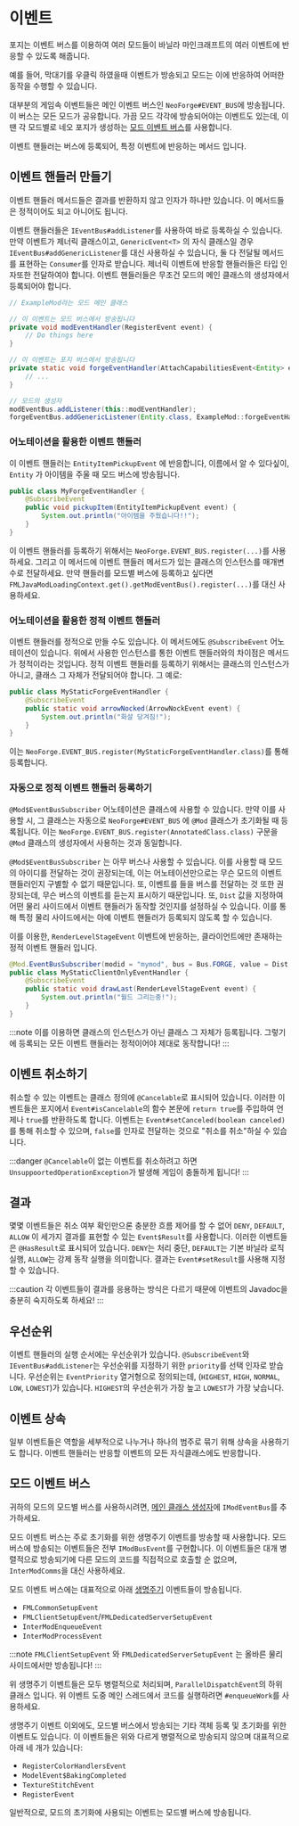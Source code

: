 이벤트
======

포지는 이벤트 버스를 이용하여 여러 모드들이 바닐라 마인크래프트의 여러 이벤트에 반응할 수 있도록 해줍니다.

예를 들어, 막대기를 우클릭 하였을때 이벤트가 방송되고 모드는 이에 반응하여 어떠한 동작을 수행할 수 있습니다.

대부분의 게임속 이벤트들은 메인 이벤트 버스인 `NeoForge#EVENT_BUS`에 방송됩니다. 이 버스는 모든 모드가 공유합니다. 가끔 모드 각각에 방송되어야는 이벤트도 있는데, 이땐 각 모드별로 네오 포지가 생성하는 [모드 이벤트 버스](#모드-이벤트-버스)를 사용합니다.

이벤트 핸들러는 버스에 등록되어, 특정 이벤트에 반응하는 메서드 입니다.

이벤트 핸들러 만들기
-------------------------

이벤트 핸들러 메서드들은 결과를 반환하지 않고 인자가 하나만 있습니다. 이 메서드들은 정적이어도 되고 아니어도 됩니다.

이벤트 핸들러들은 `IEventBus#addListener`를 사용하여 바로 등록하실 수 있습니다. 만약 이벤트가 제너릭 클래스이고, `GenericEvent<T>` 의 자식 클래스일 경우 `IEventBus#addGenericListener`를 대신 사용하실 수 있습니다, 둘 다 전달될 메서드를 표현하는 `Consumer`를 인자로 받습니다. 제너릭 이벤트에 반응할 핸들러들은 타입 인자또한 전달하여야 합니다. 이벤트 핸들러들은 무조건 모드의 메인 클래스의 생성자에서 등록되어야 합니다.

```java
// ExampleMod라는 모드 메인 클래스

// 이 이벤트는 모드 버스에서 방송됩니다
private void modEventHandler(RegisterEvent event) {
    // Do things here
}

// 이 이벤트는 포지 버스에서 방송됩니다
private static void forgeEventHandler(AttachCapabilitiesEvent<Entity> event) {
    // ...
}

// 모드의 생성자
modEventBus.addListener(this::modEventHandler);
forgeEventBus.addGenericListener(Entity.class, ExampleMod::forgeEventHandler);
```

### 어노테이션을 활용한 이벤트 핸들러

이 이벤트 핸들러는 `EntityItemPickupEvent` 에 반응합니다, 이름에서 알 수 있다싶이, `Entity` 가 아이템을 주울 때 모드 버스에 방송됩니다.

```java
public class MyForgeEventHandler {
    @SubscribeEvent
    public void pickupItem(EntityItemPickupEvent event) {
        System.out.println("아이템을 주웠습니다!!");
    }
}
```

이 이벤트 핸들러를 등록하기 위해서는 `NeoForge.EVENT_BUS.register(...)`를 사용하세요. 그리고 이 메서드에 이벤트 핸들러 메서드가 있는 클래스의 인스턴스를 매개변수로 전달하세요. 만약 핸들러를 모드별 버스에 등록하고 싶다면 `FMLJavaModLoadingContext.get().getModEventBus().register(...)`를 대신 사용하세요.

### 어노테이션을 활용한 정적 이벤트 핸들러

이벤트 핸들러를 정적으로 만들 수도 있습니다. 이 메서드에도 `@SubscribeEvent` 어노테이션이 있습니다. 위에서 사용한 인스턴스를 통한 이벤트 핸들러와의 차이점은 메서드가 정적이라는 것입니다. 정적 이벤트 핸들러를 등록하기 위해서는 클래스의 인스턴스가 아니고, 클래스 그 자체가 전달되어야 합니다. 그 예로:

```java
public class MyStaticForgeEventHandler {
    @SubscribeEvent
    public static void arrowNocked(ArrowNockEvent event) {
        System.out.println("화살 당겨짐!");
    }
}
```

이는 `NeoForge.EVENT_BUS.register(MyStaticForgeEventHandler.class)`를 통해 등록합니다.

### 자동으로 정적 이벤트 핸들러 등록하기

`@Mod$EventBusSubscriber` 어노테이션은 클래스에 사용할 수 있습니다. 만약 이를 사용할 시, 그 클래스는 자동으로 `NeoForge#EVENT_BUS` 에 `@Mod` 클래스가 초기화될 때 등록됩니다. 이는 `NeoForge.EVENT_BUS.register(AnnotatedClass.class)` 구문을 `@Mod` 클래스의 생성자에서 사용하는 것과 동일합니다.

`@Mod$EventBusSubscriber` 는 아무 버스나 사용할 수 있습니다. 이를 사용할 때 모드의 아이디를 전달하는 것이 권장되는데, 이는 어노테이션만으로는 무슨 모드의 이벤트 핸들러인지 구별할 수 없기 때문입니다. 또, 이벤트를 들을 버스를 전달하는 것 또한 권장되는데, 무슨 버스의 이벤트를 듣는지 표시하기 때문입니다. 또, `Dist` 값을 지정하여 어떤 물리 사이드에서 이벤트 핸들러가 동작할 것인지를 설정하실 수 있습니다. 이를 통해 특정 물리 사이드에서는 아예 이벤트 핸들러가 등록되지 않도록 할 수 있습니다.

이를 이용한, `RenderLevelStageEvent` 이벤트에 반응하는, 클라이언트에만 존재하는 정적 이벤트 핸들러 입니다.

```java
@Mod.EventBusSubscriber(modid = "mymod", bus = Bus.FORGE, value = Dist.CLIENT)
public class MyStaticClientOnlyEventHandler {
    @SubscribeEvent
    public static void drawLast(RenderLevelStageEvent event) {
        System.out.println("월드 그리는중!");
    }
}
```

:::note
이를 이용하면 클래스의 인스턴스가 아닌 클래스 그 자체가 등록됩니다. 그렇기에 등록되는 모든 이벤트 핸들러는 정적이어야 제대로 동작합니다!
:::

이벤트 취소하기
---------

취소할 수 있는 이벤트는 클래스 정의에 `@Cancelable`로 표시되어 있습니다. 이러한 이벤트들은 포지에서 `Event#isCancelable`의 함수 본문에 `return true`를 주입하여 언제나 `true`를 반환하도록 합니다. 이벤트는 `Event#setCanceled(boolean canceled)`를 통해 취소할 수 있으며, `false`를 인자로 전달하는 것으로 "취소를 취소"하실 수 있습니다.

:::danger
`@Cancelable`이 없는 이벤트를 취소하려고 하면 `UnsuppoortedOperationException`가 발생해 게임이 충돌하게 됩니다!
:::

결과
-------

몇몇 이벤트들은 취소 여부 확인만으론 충분한 흐름 제어를 할 수 없어 `DENY`, `DEFAULT`, `ALLOW` 이 세가지 결과를 표현할 수 있는 `Event$Result`를 사용합니다. 이러한 이벤트들은 `@HasResult`로 표시되어 있습니다. `DENY`는 처리 중단, `DEFAULT`는 기본 바닐라 로직 실행, `ALLOW`는 강제 동작 실행을 의미합니다. 결과는 `Event#setResult`를 사용해 지정할 수 있습니다.

:::caution
각 이벤트들이 결과를 응용하는 방식은 다르기 때문에 이벤트의 Javadoc을 충분히 숙지하도록 하세요!
:::

우선순위
--------

이벤트 핸들러의 실행 순서에는 우선순위가 있습니다. `@SubscribeEvent`와 `IEventBus#addListener`는 우선순위를 지정하기 위한 `priority`를 선택 인자로 받습니다. 우선순위는 `EventPriority` 열거형으로 정의되는데, (`HIGHEST`, `HIGH`, `NORMAL`, `LOW`, `LOWEST`)가 있습니다. `HIGHEST`의 우선순위가 가장 높고 `LOWEST`가 가장 낮습니다.

이벤트 상속
----------

일부 이벤트들은 역할을 세부적으로 나누거나 하나의 범주로 묶기 위해 상속을 사용하기도 합니다. 이벤트 핸들러는 반응할 이벤트의 모든 자식클래스에도 반응합니다.

모드 이벤트 버스
-------------

귀하의 모드의 모드별 버스를 사용하시려면, [메인 클래스 생성자][ctor-injection]에 `IModEventBus`를 추가하세요.

모드 이벤트 버스는 주로 초기화를 위한 생명주기 이벤트를 방송할 때 사용합니다. 모드 버스에 방송되는 이벤트들은 전부 `IModBusEvent`를 구현합니다. 이 이벤트들은 대개 병렬적으로 방송되기에 다른 모드의 코드를 직접적으로 호출할 순 없으며, `InterModComms`을 대신 사용하세요.

모드 이벤트 버스에는 대표적으로 아래 [생명주기] 이벤트들이 방송됩니다.

* `FMLCommonSetupEvent`
* `FMLClientSetupEvent`/`FMLDedicatedServerSetupEvent`
* `InterModEnqueueEvent`
* `InterModProcessEvent`

:::note
`FMLClientSetupEvent` 와 `FMLDedicatedServerSetupEvent` 는 올바른 물리 사이드에서만 방송됩니다!
:::

위 생명주기 이벤트들은 모두 병렬적으로 처리되며, `ParallelDispatchEvent`의 하위 클래스 입니다. 위 이벤트 도중 메인 스레드에서 코드를 실행하려면 `#enqueueWork`를 사용하세요.

생명주기 이벤트 이외에도, 모드별 버스에서 방송되는 기타 객체 등록 및 초기화를 위한 이벤트도 있습니다. 이 이벤트들은 위와 다르게 병렬적으로 방송되지 않으며 대표적으로 아래 네 개가 있습니다:

* `RegisterColorHandlersEvent`
* `ModelEvent$BakingCompleted`
* `TextureStitchEvent`
* `RegisterEvent`

일반적으로, 모드의 초기화에 사용되는 이벤트는 모드별 버스에 방송됩니다.

[생명주기]: ./lifecycle.md
[ctor-injection]: ../gettingstarted/modfiles.md#javafml과-mod
